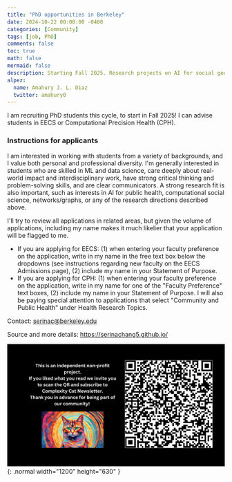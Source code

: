 ```yaml
---
title: "PhD opportunities in Berkeley"
date: 2024-10-22 00:00:00 -0400
categories: [Community]
tags: [job, PhD]
comments: false
toc: true
math: false
mermaid: false
description: Starting Fall 2025. Research projects on AI for social good, networks, public health and social science. Under the guidance of Prof. Serina Chang.
alpez:
  name: Amahury J. L. Diaz
  twitter: amahury0
---
```

I am recruiting PhD students this cycle, to start in Fall 2025! I can advise students in EECS or Computational Precision Health (CPH).

### Instructions for applicants
I am interested in working with students from a variety of backgrounds, and I value both personal and professional diversity. I'm generally interested in students who are skilled in ML and data science, care deeply about real-world impact and interdisciplinary work, have strong critical thinking and problem-solving skills, and are clear communicators. A strong research fit is also important, such as interests in AI for public health, computational social science, networks/graphs, or any of the research directions described above.

I'll try to review all applications in related areas, but given the volume of applications, including my name makes it much likelier that your application will be flagged to me.
- If you are applying for EECS: (1) when entering your faculty preference on the application, write in my name in the free text box below the dropdowns (see instructions regarding new faculty on the EECS Admissions page), (2) include my name in your Statement of Purpose.
- If you are applying for CPH: (1) when entering your faculty preference on the application, write in my name for one of the "Faculty Preference" text boxes, (2) include my name in your Statement of Purpose. I will also be paying special attention to applications that select "Community and Public Health" under Health Research Topics.

Contact: serinac@berkeley.edu

Source and more details: https://serinachang5.github.io/

![Desktop View](/assets/img/fix/complexity-cat-newsletter.png){: .normal width="1200" height="630" }
